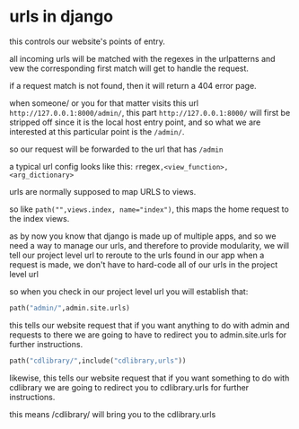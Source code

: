 # urls in django

this controls our website's points of entry.

all incoming urls will be matched with the regexes in the urlpatterns and vew the corresponding first match will get to handle the request.

if a request match is not found, then it will return a 404 error page.

when someone/ or you for that matter visits this url `http://127.0.0.1:8000/admin/`, this part `http://127.0.0.1:8000/` will first be stripped off since it is the local host entry point, and so what we are interested at this particular point is the `/admin/`.

so our request will be forwarded to the url that has `/admin`

a typical url config looks like this: `r`regex`,<view_function>,<arg_dictionary>`

urls are normally supposed to map URLS to views.

so like `path("",views.index, name="index")`, this maps the home request to  the index views.

as by now you know that django is made up of multiple apps, and so we need a way to manage our urls, and therefore to provide modularity, we will tell our project level url to reroute to the urls found in our app when a request is made, we don't have to hard-code all of our urls in the project level url

so when you check in our project level url you will establish that:

```python
path("admin/",admin.site.urls)
```

this tells our website request that if you want anything to do with admin and requests to there we are going to have to redirect you to admin.site.urls for further instructions.

```python
path("cdlibrary/",include("cdlibrary,urls"))
```

likewise, this tells our website request that if you want something to do with cdlibrary we are going to redirect you to cdlibrary.urls for further instructions.

this means /cdlibrary/ will bring you to the cdlibrary.urls
